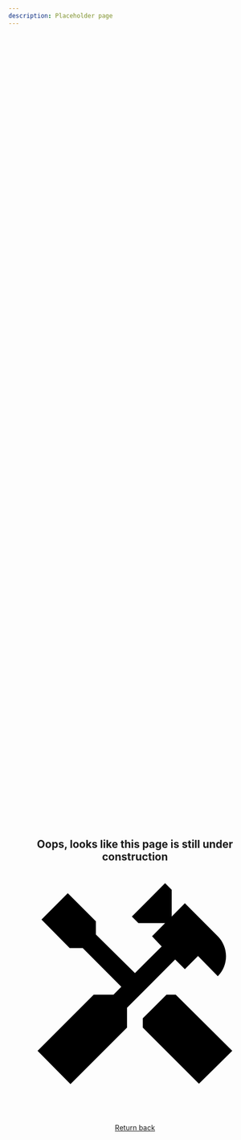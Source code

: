 ```yaml
---
description: Placeholder page
---
```


<style>
    .md-sidebar--secondary:not([hidden]) {
        display: none;
    }

    .md-content__button {
        display: none;
    }

    h1 {
        display: none;
    }

    .center-container {
        display: flex;
        flex-direction: column;
        align-items: center;
        justify-content: center;
        position: absolute;
        top: 50%;
        left: 50%;
        transform: translate(-50%, -50%);
        text-align: center;
    }

    .md-button {
        display: flex;
        justify-content: center;
        align-items: center;
        margin-top: 20px;
    }
</style>

<div class="center-container">
    <h2>
        Oops, looks like this page is still under construction
        <span class="twemoji">
            <svg xmlns="http://www.w3.org/2000/svg" viewBox="0 0 24 24">
                <path d="m16.06 13.09 5.63 5.59-3.32 3.28-5.59-5.59v-.92l2.36-2.36h.92m.91-2.53L16 9.6l-4.79 4.8v1.97L5.58 22 2.3 18.68l5.59-5.59h1.97l.78-.78L6.8 8.46H5.5L2.69 5.62 5.31 3l2.8 2.8v1.31L12 10.95l2.66-2.66-.96-1.01L15 5.97h-2.66l-.65-.65L15 2l.66.66v2.66L16.97 4l3.28 3.28c1.09 1.1 1.09 2.89 0 3.98l-1.97-2.01-1.31 1.31Z">
                </path>
            </svg>
        </span>
    </h2>
    <a href="../" class="md-button">Return back</a>
</div>